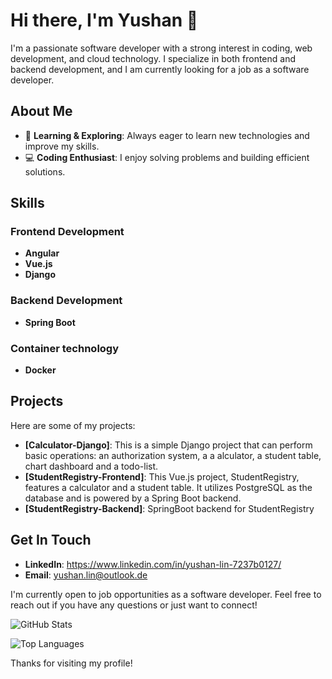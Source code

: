 # Hi there, I'm Yushan 👋

I'm a passionate software developer with a strong interest in coding, web development, and cloud technology. I specialize in both frontend and backend development, and I am currently looking for a job as a software developer.

## About Me

- 🌱 **Learning & Exploring**: Always eager to learn new technologies and improve my skills.
- 💻 **Coding Enthusiast**: I enjoy solving problems and building efficient solutions.

## Skills

### Frontend Development
- **Angular**
- **Vue.js**
- **Django**

### Backend Development
- **Spring Boot**

### Container technology
- **Docker**
## Projects

Here are some of my projects:

- **[Calculator-Django]**: This is a simple Django project that can perform basic operations: an authorization system, a a alculator, a student table, chart dashboard and a todo-list.
- **[StudentRegistry-Frontend]**: This Vue.js project, StudentRegistry, features a calculator and a student table. It utilizes PostgreSQL as the database and is powered by a Spring Boot backend.
- **[StudentRegistry-Backend]**: SpringBoot backend for StudentRegistry

## Get In Touch

- **LinkedIn**: https://www.linkedin.com/in/yushan-lin-7237b0127/
- **Email**: yushan.lin@outlook.de

I'm currently open to job opportunities as a software developer. Feel free to reach out if you have any questions or just want to connect!

![GitHub Stats](https://github-readme-stats.vercel.app/api?username=yourusername&show_icons=true&theme=radical)

![Top Languages](https://github-readme-stats.vercel.app/api/top-langs/?username=yourusername&layout=compact&theme=radical)

Thanks for visiting my profile!
